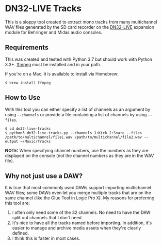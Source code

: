 # DN32-LIVE Tracks

This is a sloppy tool created to extract mono tracks from many multichannel WAV files generated by the SD card recorder on the [DN32-LIVE](https://www.klarkteknik.com/Categories/Klarkteknik/Mixers/Accessories/DN32-LIVE/p/P0DN1) expansion module for Behringer and Midas audio consoles.

## Requirements

This was created and tested with Python 3.7 but should work with Python 3.3+. [ffmpeg](https://www.ffmpeg.org/) must be installed and in your path.

If you're on a Mac, it is available to install via Homebrew:
```
$ brew install ffmpeg
```

## How to Use

With this tool you can either specify a list of channels as an argument by using `--channels` or provide a file containing a list of channels by using `--files`.
```
$ cd dn32-live-tracks
$ python3 dn32-live-tracks.py --channels 1:Kick 2:Snare --files /path/to/multichannel/file1.wav /path/to/multichannel/file2.wav --output ~/Music/Tracks
```
**NOTE:** When specifying channel numbers, use the numbers as they are displayed on the console (not the channel numbers as they are in the WAV file).

## Why not just use a DAW?

It is true that most commonly used DAWs support importing multichannel WAV files; some DAWs even let you merge multiple tracks that are on the same channel (like the Glue Tool in Logic Pro X). My reasons for preferring this tool are:
 1. I often only need some of the 32 channels. No need to have the DAW split out channels that I don't need.
 2. It's nice to have all the tracks named before importing. In addition, it's easier to manage and archive media assets when they're clearly defined.
 3. I think this is faster in most cases.
